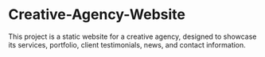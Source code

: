 # Creative-Agency-Website
This project is a static website for a creative agency, designed to showcase its services, portfolio, client testimonials, news, and contact information.
